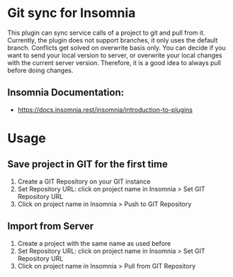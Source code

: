 # Git sync for Insomnia

This plugin can sync service calls of a project to git and pull from it.
Currently, the plugin does not support branches, it only uses the default branch.
Conflicts get solved on overwrite basis only.
You can decide if you want to send your local version to server, or overwrite your local changes with the current server version.
Therefore, it is a good idea to always pull before doing changes.

## Insomnia Documentation:
* https://docs.insomnia.rest/insomnia/introduction-to-plugins

# Usage

## Save project in GIT for the first time

1. Create a GIT Repository on your GIT instance
2. Set Repository URL: click on project name in Insomnia > Set GIT Repository URL
3. Click on project name in Insomnia > Push to GIT Repository

## Import from Server

1. Create a project with the same name as used before
2. Set Repository URL: click on project name in Insomnia > Set GIT Repository URL
3. Click on project name in Insomnia > Pull from GIT Repository